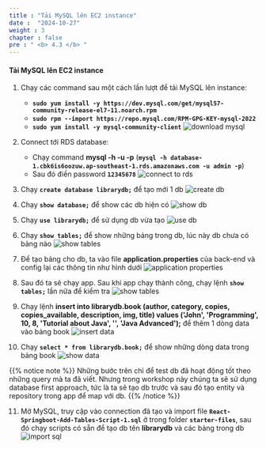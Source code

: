 ```yaml
---
title : "Tải MySQL lên EC2 instance"
date :  "2024-10-27" 
weight : 3 
chapter : false
pre : " <b> 4.3 </b> "
---
```


#### Tải MySQL lên EC2 instance

1. Chạy các command sau một cách lần lượt để tải MySQL lên instance:
   - **`sudo yum install -y https://dev.mysql.com/get/mysql57-community-release-el7-11.noarch.rpm`**
   - **`sudo rpm --import https://repo.mysql.com/RPM-GPG-KEY-mysql-2022`**
   - **`sudo yum install -y mysql-community-client`**
![download mysql](/workshop01-AWS-FCJ-2025/images/4-3/01.png?width=50pc)

2. Connect tới RDS database:
   - Chạy command **mysql -h <RDS-ENDPOINT> -u <USERNAME> -p** (**`mysql -h database-1.cbk6is6oozuw.ap-southeast-1.rds.amazonaws.com -u admin -p`**)
   - Sau đó điền password **`12345678`**
![connect to rds](/workshop01-AWS-FCJ-2025/images/4-3/02.png?width=50pc)

3. Chạy **`create database librarydb;`** để tạo mới 1 db
![create db](/workshop01-AWS-FCJ-2025/images/4-3/03.png?width=50pc)

4. Chạy **`show database;`** để show các db hiện có
![show db](/workshop01-AWS-FCJ-2025/images/4-3/04.png?width=50pc)

5. Chạy **`use librarydb;`** để sử dụng db vừa tạo
![use db](/workshop01-AWS-FCJ-2025/images/4-3/05.png?width=50pc)

6. Chạy **`show tables;`** để show những bảng trong db, lúc này db chưa có bảng nào
![show tables](/workshop01-AWS-FCJ-2025/images/4-3/06.png?width=50pc)

7. Để tạo bảng cho db, ta vào file **application.properties** của back-end và config lại các thông tin như hình dưới
![application properties](/workshop01-AWS-FCJ-2025/images/4-3/07.png?width=50pc)

8. Sau đó ta sẽ chạy app. Sau khi app chạy thành công, chạy lệnh **`show tables;`** lần nữa để kiểm tra
![show tables](/workshop01-AWS-FCJ-2025/images/4-3/08.png?width=50pc)

9. Chạy lệnh **insert into librarydb.book (author, category, copies, copies_available, description, img, title) values ('John', 'Programming', 10, 8, 'Tutorial about Java', '', 'Java Advanced');** để thêm 1 dòng data vào bảng book
![insert data](/workshop01-AWS-FCJ-2025/images/4-3/09.png?width=50pc)

10. Chạy **`select * from librarydb.book;`** để show những dòng data trong bảng book
![show data](/workshop01-AWS-FCJ-2025/images/4-3/10.png?width=50pc)

{{% notice note %}}
Những bước trên chỉ để test db đã hoạt động tốt theo những query mà ta đã viết. Nhưng trong workshop này chúng ta sẽ sử dụng database first approach, tức là ta sẽ tạo db trước và sau đó tạo entity và repository trong app để map với db.
{{% /notice %}}

11. Mở MySQL, truy cập vào connection đã tạo và import file **`React-Springboot-Add-Tables-Script-1.sql`** ở trong folder **`starter-files`**, sau đó chạy scripts có sẵn để tạo db tên **librarydb** và các bảng trong db
![import sql](/workshop01-AWS-FCJ-2025/images/4-3/11.png?width=50pc)
